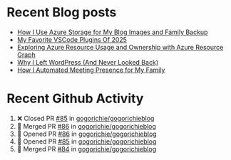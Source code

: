 # Recent Blog posts
<!-- BLOG-POST-LIST:START -->
- [How I Use Azure Storage for My Blog Images and Family Backup](https://www.gogorichie.com/blog/microsoft/how-i-use-azure-storage/)
- [My Favorite VSCode Plugins Of 2025](https://www.gogorichie.com/blog/microsoft/2025_fav_vscode_plugins/)
- [Exploring Azure Resource Usage and Ownership with Azure Resource Graph](https://www.gogorichie.com/blog/microsoft/azure-resource-graph/)
- [Why I Left WordPress &lpar;And Never Looked Back&rpar;](https://www.gogorichie.com/blog/microsoft/so-long-wordpress/)
- [How I Automated Meeting Presence for My Family](https://www.gogorichie.com/blog/office-meeting-indicator/)
<!-- BLOG-POST-LIST:END -->


# Recent Github Activity
<!--START_SECTION:activity-->
1. ❌ Closed PR [#85](https://github.com/gogorichie/gogorichieblog/pull/85) in [gogorichie/gogorichieblog](https://github.com/gogorichie/gogorichieblog)
2. 🎉 Merged PR [#86](https://github.com/gogorichie/gogorichieblog/pull/86) in [gogorichie/gogorichieblog](https://github.com/gogorichie/gogorichieblog)
3. 💪 Opened PR [#86](https://github.com/gogorichie/gogorichieblog/pull/86) in [gogorichie/gogorichieblog](https://github.com/gogorichie/gogorichieblog)
4. 💪 Opened PR [#85](https://github.com/gogorichie/gogorichieblog/pull/85) in [gogorichie/gogorichieblog](https://github.com/gogorichie/gogorichieblog)
5. 🎉 Merged PR [#84](https://github.com/gogorichie/gogorichieblog/pull/84) in [gogorichie/gogorichieblog](https://github.com/gogorichie/gogorichieblog)
<!--END_SECTION:activity-->

